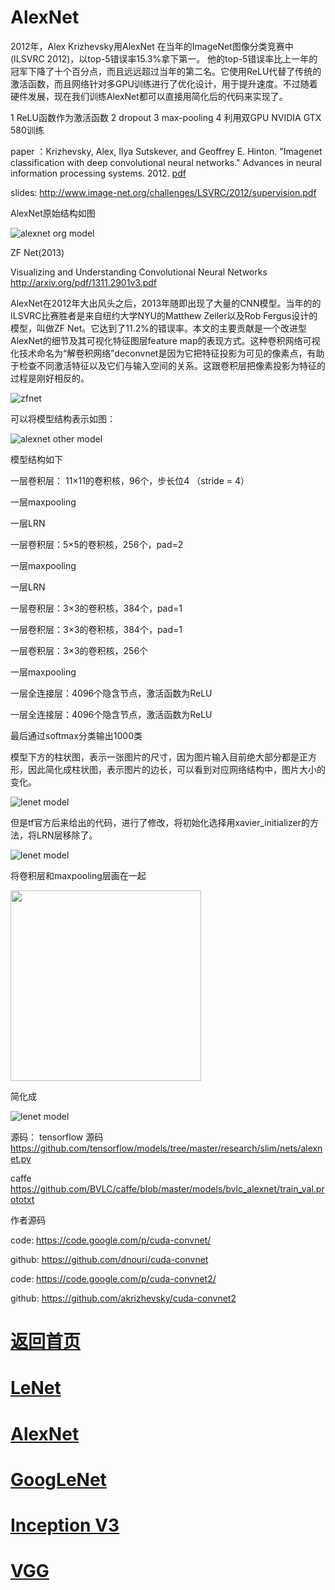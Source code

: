 # AlexNet
2012年，Alex Krizhevsky用AlexNet 在当年的ImageNet图像分类竞赛中(ILSVRC 2012)，以top-5错误率15.3%拿下第一。 他的top-5错误率比上一年的冠军下降了十个百分点，而且远远超过当年的第二名。它使用ReLU代替了传统的激活函数，而且网络针对多GPU训练进行了优化设计，用于提升速度。不过随着硬件发展，现在我们训练AlexNet都可以直接用简化后的代码来实现了。

1 ReLU函数作为激活函数
2 dropout
3 max-pooling
4 利用双GPU NVIDIA GTX 580训练

paper ：Krizhevsky, Alex, Ilya Sutskever, and Geoffrey E. Hinton. "Imagenet classification with deep convolutional neural networks." Advances in neural information processing systems. 2012. [pdf](http://papers.nips.cc/paper/4824-imagenet-classification-with-deep-convolutional-neural-networks.pdf)

slides: http://www.image-net.org/challenges/LSVRC/2012/supervision.pdf

AlexNet原始结构如图

![alexnet org model](https://github.com/weslynn/graphic-deep-neural-network/blob/master/pic/alexnet-org.jpg)


ZF Net(2013)

Visualizing and Understanding Convolutional Neural Networks http://arxiv.org/pdf/1311.2901v3.pdf

AlexNet在2012年大出风头之后，2013年随即出现了大量的CNN模型。当年的的ILSVRC比赛胜者是来自纽约大学NYU的Matthew Zeiler以及Rob Fergus设计的模型，叫做ZF Net。它达到了11.2%的错误率。本文的主要贡献是一个改进型AlexNet的细节及其可视化特征图层feature map的表现方式。这种卷积网络可视化技术命名为“解卷积网络”deconvnet是因为它把特征投影为可见的像素点，有助于检查不同激活特征以及它们与输入空间的关系。这跟卷积层把像素投影为特征的过程是刚好相反的。

![zfnet](https://github.com/weslynn/graphic-deep-neural-network/blob/master/pic/zfnet.png)



可以将模型结构表示如图：

![alexnet other model](https://github.com/weslynn/graphic-deep-neural-network/blob/master/pic/alexnet2.png)


模型结构如下

一层卷积层： 11×11的卷积核，96个，步长位4 （stride = 4）

一层maxpooling

一层LRN

一层卷积层：5×5的卷积核，256个，pad=2

一层maxpooling

一层LRN

一层卷积层：3×3的卷积核，384个，pad=1

一层卷积层：3×3的卷积核，384个，pad=1

一层卷积层：3×3的卷积核，256个

一层maxpooling

一层全连接层：4096个隐含节点，激活函数为ReLU

一层全连接层：4096个隐含节点，激活函数为ReLU

最后通过softmax分类输出1000类



模型下方的柱状图，表示一张图片的尺寸，因为图片输入目前绝大部分都是正方形，因此简化成柱状图，表示图片的边长，可以看到对应网络结构中，图片大小的变化。

![lenet model](https://github.com/weslynn/graphic-deep-neural-network/blob/master/modelpic/alexnet.png)


但是tf官方后来给出的代码，进行了修改，将初始化选择用xavier_initializer的方法，将LRN层移除了。


![lenet model](https://github.com/weslynn/graphic-deep-neural-network/blob/master/modelpic/alexnettf.png)

将卷积层和maxpooling层画在一起

  <img src="https://github.com/weslynn/graphic-deep-neural-network/blob/master/modelpic/equal.png" width="305">


简化成

![lenet model](https://github.com/weslynn/graphic-deep-neural-network/blob/master/modelpic/alexnet-short.png)

源码：
tensorflow 源码 https://github.com/tensorflow/models/tree/master/research/slim/nets/alexnet.py

caffe https://github.com/BVLC/caffe/blob/master/models/bvlc_alexnet/train_val.prototxt


作者源码

code: https://code.google.com/p/cuda-convnet/

github: https://github.com/dnouri/cuda-convnet

code: https://code.google.com/p/cuda-convnet2/

github: https://github.com/akrizhevsky/cuda-convnet2






# [返回首页](https://github.com/weslynn/graphic-deep-neural-network/) 
# [LeNet](https://github.com/weslynn/graphic-deep-neural-network/blob/master/object%20classification%20%E7%89%A9%E4%BD%93%E5%88%86%E7%B1%BB/LeNet.md)   
# [AlexNet](https://github.com/weslynn/graphic-deep-neural-network/blob/master/object%20classification%20%E7%89%A9%E4%BD%93%E5%88%86%E7%B1%BB/AlexNet.md)                  
# [GoogLeNet](https://github.com/weslynn/graphic-deep-neural-network/blob/master/object%20classification%20%E7%89%A9%E4%BD%93%E5%88%86%E7%B1%BB/GoogLeNet.md)
# [Inception V3](https://github.com/weslynn/graphic-deep-neural-network/blob/master/object%20classification%20%E7%89%A9%E4%BD%93%E5%88%86%E7%B1%BB/InceptionV3.md)
# [VGG](https://github.com/weslynn/graphic-deep-neural-network/blob/master/object%20classification%20%E7%89%A9%E4%BD%93%E5%88%86%E7%B1%BB/VGG.md)